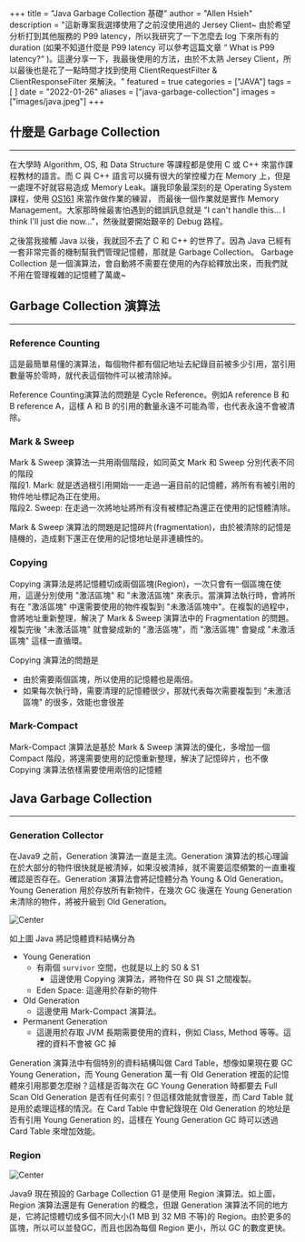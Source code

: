 +++
title = "Java Garbage Collection 基礎"
author = "Allen Hsieh"
description = "這新專案我選擇使用了之前沒使用過的 Jersey Client~ 由於希望分析打到其他服務的 P99 latency，所以我研究了一下怎麼去 log 下來所有的 duration (如果不知道什麼是 P99 latency 可以參考這篇文章 “ What is P99 latency?“ )。這邊分享一下，我最後使用的方法，由於不太熟 Jersey Client，所以最後也是花了一點時間才找到使用 ClientRequestFilter & ClientResponseFilter 來解決。"
featured = true
categories = ["JAVA"]
tags = [
]
date = "2022-01-26"
aliases = ["java-garbage-collection"]
images = ["images/java.jpeg"]
+++

## 什麼是 Garbage Collection
---
在大學時 Algorithm, OS, 和 Data Structure 等課程都是使用 C 或 C++ 來當作課程教材的語言。而 C 與 C++ 語言可以擁有很大的掌控權力在 Memory 上，但是一處理不好就容易造成 Memory Leak。讓我印象最深刻的是 Operating System 課程，使用 [OS161](http://www.os161.org/) 來當作做作業的練習， 而最後一個作業就是實作 Memory Management。大家那時候最害怕遇到的錯誤訊息就是 "I can't handle this... I think I'll just die now..."，然後就要開始艱辛的 Debug 路程。

之後當我接觸 Java 以後，我就回不去了 C 和 C++ 的世界了。因為 Java 已經有一套非常完善的機制幫我們管理記憶體，那就是 Garbage Collection。 Garbage Collection 是一個演算法，會自動將不需要在使用的內存給釋放出來，而我們就不用在管理複雜的記憶體了萬歲~

## Garbage Collection 演算法
---
### Reference Counting
這是最簡單易懂的演算法，每個物件都有個記地址去紀錄目前被多少引用，當引用數量等於零時，就代表這個物件可以被清除掉。

Reference Counting演算法的問題是 Cycle Reference。例如A reference B 和 B reference A，這樣 A 和 B 的引用的數量永遠不可能為零，也代表永遠不會被清除。

### Mark & Sweep
Mark & Sweep 演算法一共用兩個階段，如同英文 Mark 和 Sweep 分別代表不同的階段<br>
階段1. Mark: 就是透過根引用開始一一走過一遍目前的記憶體，將所有有被引用的物件地址標記為正在使用。<br>
階段2. Sweep: 在走過一次將地址將所有沒有被標記為還正在使用的記憶體清除。

Mark & Sweep 演算法的問題是記憶碎片(fragmentation)，由於被清除的記憶是隨機的，造成剩下還正在使用的記憶地址是非連續性的。

### Copying 
Copying 演算法是將記憶體切成兩個區塊(Region)，一次只會有一個區塊在使用，這邊分別使用 "激活區塊" 和 "未激活區塊" 來表示。當演算法執行時，會將所有在 "激活區塊" 中還需要使用的物件複製到 "未激活區塊中"。在複製的過程中，會將地址重新整理，解決了 Mark & Sweep 演算法中的 Fragmentation 的問題。複製完後 "未激活區塊" 就會變成新的 "激活區塊"，而 "激活區塊" 會變成 "未激活區塊" 這樣一直循環。

Copying 演算法的問題是
* 由於需要兩個區塊，所以使用的記憶體也是兩倍。
* 如果每次執行時，需要清理的記憶體很少，那就代表每次需要複製到 "未激活區塊" 的很多，效能也會很差

### Mark-Compact 
Mark-Compact 演算法是基於 Mark & Sweep 演算法的優化，多增加一個 Compact 階段，將還需要使用的記憶重新整理，解決了記憶碎片，也不像 Copying 演算法依樣需要使用兩倍的記憶體

## Java Garbage Collection 
---
### Generation Collector
在Java9 之前，Generation 演算法一直是主流。Generation 演算法的核心理論在於大部分的物件很快就是被清掉，如果沒被清掉，就不需要這麼頻繁的一直重複確認是否存在。Generation 演算法會將記憶體分為 Young & Old Generation。Young Generation 用於存放所有新物件，在幾次 GC 後還在 Young Generation 未清除的物件，將被升級到 Old Generation。


![Center](/images/post/java-garbage-collection/heapStructure.png#center)

如上圖 Java 將記憶體資料結構分為
* Young Generation
    * 有兩個 `survivor` 空間，也就是以上的 S0 & S1 
        * 這邊使用 Copying 演算法，將物件在 S0 與 S1 之間複製。
    * Eden Space: 這邊用於存新的物件
* Old Generation 
    * 這邊使用 Mark-Compact 演算法。
* Permanent Generation 
    * 這邊用於存取 JVM 長期需要使用的資料，例如 Class, Method 等等。這裡的資料不會被 GC 掉

Generation 演算法中有個特別的資料結構叫做 Card Table，想像如果現在要 GC Young Generation，而 Young Generation 萬一有 Old Generation 裡面的記憶體來引用那要怎麼辦？這樣是否每次在 GC Young Generation 時都要去 Full Scan Old Generation 是否有任何索引？但這樣效能就會很差，而 Card Table 就是用於處理這樣的情況。在 Card Table 中會紀錄現在 Old Generation 的地址是否有引用 Young Generation 的，這樣在 Young Generation GC 時可以透過 Card Table 來增加效能。

### Region

![Center](/images/post/java-garbage-collection/g1Heap.png#center)

Java9 現在預設的 Garbage Collection G1 是使用 Region 演算法。如上圖，Region 演算法還是有 Generation 的概念，但跟 Generation 演算法不同的地方是，它將記憶體切成多個不同大小(1 MB 到 32 MB 不等)的 Region。由於更多的區塊，所以可以並發GC，而且也因為每個 Region 更小，所以 GC 的數度更快。 

